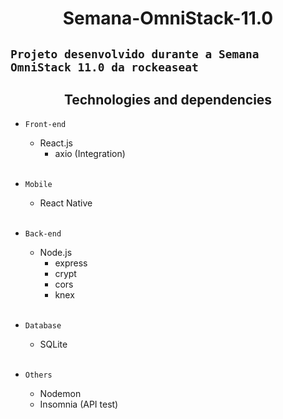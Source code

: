 <h1 align="center">Semana-OmniStack-11.0</h1>

`Projeto desenvolvido durante a Semana OmniStack 11.0 da rockeaseat`
---

<h2 align="center">Technologies and dependencies</h2>

 - `Front-end` 
    - React.js
      - axio (Integration)
    <br>

-  `Mobile`
    - React Native
    <br>

 - `Back-end`
    - Node.js
        - express
        - crypt
        - cors
        - knex
    <br>

 - `Database`
    - SQLite
    <br>

- `Others`
    - Nodemon
    - Insomnia (API test)
     
